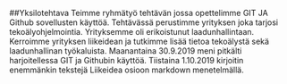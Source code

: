 ##Yksilotehtava
Teimme ryhmätyö tehtävän jossa opettelimme GIT JA Github sovellusten käyttöä.
Tehtävässä perustimme yrityksen joka tarjosi tekoälyohjelmointia. Yrityksemme oli erikoistunut laadunhallintaan. Kerroimme yrityksen liikeidean ja tutkimme lisää tietoa tekoälystä sekä laadunhallinan työkaluista.
Maanantaina 30.9.2019 meni pitkälti harjoitellessa GIT ja Githubin käyttöä. Tiistaina 1.10.2019 kirjoitin enemmänkin tekstejä Liikeidea osioon markdown menetelmällä.
